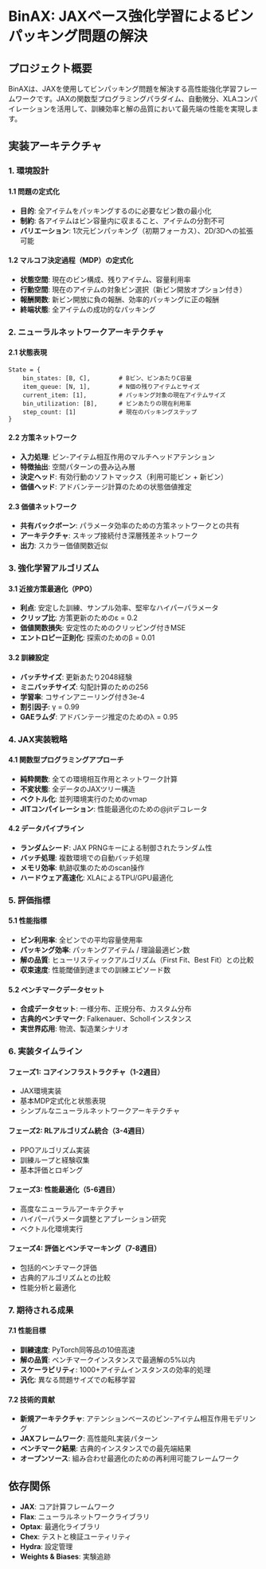 # BinAX: JAXベース強化学習によるビンパッキング問題の解決

## プロジェクト概要

BinAXは、JAXを使用してビンパッキング問題を解決する高性能強化学習フレームワークです。JAXの関数型プログラミングパラダイム、自動微分、XLAコンパイレーションを活用して、訓練効率と解の品質において最先端の性能を実現します。

## 実装アーキテクチャ

### 1. 環境設計

#### 1.1 問題の定式化
- **目的**: 全アイテムをパッキングするのに必要なビン数の最小化
- **制約**: 各アイテムはビン容量内に収まること、アイテムの分割不可
- **バリエーション**: 1次元ビンパッキング（初期フォーカス）、2D/3Dへの拡張可能

#### 1.2 マルコフ決定過程（MDP）の定式化
- **状態空間**: 現在のビン構成、残りアイテム、容量利用率
- **行動空間**: 現在のアイテムの対象ビン選択（新ビン開放オプション付き）
- **報酬関数**: 新ビン開放に負の報酬、効率的パッキングに正の報酬
- **終端状態**: 全アイテムの成功的なパッキング

### 2. ニューラルネットワークアーキテクチャ

#### 2.1 状態表現
```
State = {
    bin_states: [B, C],        # Bビン、ビンあたりC容量
    item_queue: [N, 1],        # N個の残りアイテムとサイズ
    current_item: [1],         # パッキング対象の現在アイテムサイズ
    bin_utilization: [B],      # ビンあたりの現在利用率
    step_count: [1]            # 現在のパッキングステップ
}
```

#### 2.2 方策ネットワーク
- **入力処理**: ビン-アイテム相互作用のマルチヘッドアテンション
- **特徴抽出**: 空間パターンの畳み込み層
- **決定ヘッド**: 有効行動のソフトマックス（利用可能ビン + 新ビン）
- **価値ヘッド**: アドバンテージ計算のための状態価値推定

#### 2.3 価値ネットワーク
- **共有バックボーン**: パラメータ効率のための方策ネットワークとの共有
- **アーキテクチャ**: スキップ接続付き深層残差ネットワーク
- **出力**: スカラー価値関数近似

### 3. 強化学習アルゴリズム

#### 3.1 近接方策最適化（PPO）
- **利点**: 安定した訓練、サンプル効率、堅牢なハイパーパラメータ
- **クリップ比**: 方策更新のためのε = 0.2
- **価値関数損失**: 安定性のためのクリッピング付きMSE
- **エントロピー正則化**: 探索のためのβ = 0.01

#### 3.2 訓練設定
- **バッチサイズ**: 更新あたり2048経験
- **ミニバッチサイズ**: 勾配計算のための256
- **学習率**: コサインアニーリング付き3e-4
- **割引因子**: γ = 0.99
- **GAEラムダ**: アドバンテージ推定のためのλ = 0.95

### 4. JAX実装戦略

#### 4.1 関数型プログラミングアプローチ
- **純粋関数**: 全ての環境相互作用とネットワーク計算
- **不変状態**: 全データのJAXツリー構造
- **ベクトル化**: 並列環境実行のためのvmap
- **JITコンパイレーション**: 性能最適化のための@jitデコレータ

#### 4.2 データパイプライン
- **ランダムシード**: JAX PRNGキーによる制御されたランダム性
- **バッチ処理**: 複数環境での自動バッチ処理
- **メモリ効率**: 軌跡収集のためのscan操作
- **ハードウェア高速化**: XLAによるTPU/GPU最適化

### 5. 評価指標

#### 5.1 性能指標
- **ビン利用率**: 全ビンでの平均容量使用率
- **パッキング効率**: パッキングアイテム / 理論最適ビン数
- **解の品質**: ヒューリスティックアルゴリズム（First Fit、Best Fit）との比較
- **収束速度**: 性能閾値到達までの訓練エピソード数

#### 5.2 ベンチマークデータセット
- **合成データセット**: 一様分布、正規分布、カスタム分布
- **古典的ベンチマーク**: Falkenauer、Schollインスタンス
- **実世界応用**: 物流、製造業シナリオ

### 6. 実装タイムライン

#### フェーズ1: コアインフラストラクチャ（1-2週目）
- JAX環境実装
- 基本MDP定式化と状態表現
- シンプルなニューラルネットワークアーキテクチャ

#### フェーズ2: RLアルゴリズム統合（3-4週目）
- PPOアルゴリズム実装
- 訓練ループと経験収集
- 基本評価とロギング

#### フェーズ3: 性能最適化（5-6週目）
- 高度なニューラルアーキテクチャ
- ハイパーパラメータ調整とアブレーション研究
- ベクトル化環境実行

#### フェーズ4: 評価とベンチマーキング（7-8週目）
- 包括的ベンチマーク評価
- 古典的アルゴリズムとの比較
- 性能分析と最適化

### 7. 期待される成果

#### 7.1 性能目標
- **訓練速度**: PyTorch同等品の10倍高速
- **解の品質**: ベンチマークインスタンスで最適解の5%以内
- **スケーラビリティ**: 1000+アイテムインスタンスの効率的処理
- **汎化**: 異なる問題サイズでの転移学習

#### 7.2 技術的貢献
- **新規アーキテクチャ**: アテンションベースのビン-アイテム相互作用モデリング
- **JAXフレームワーク**: 高性能RL実装パターン
- **ベンチマーク結果**: 古典的インスタンスでの最先端結果
- **オープンソース**: 組み合わせ最適化のための再利用可能フレームワーク

## 依存関係

- **JAX**: コア計算フレームワーク
- **Flax**: ニューラルネットワークライブラリ
- **Optax**: 最適化ライブラリ
- **Chex**: テストと検証ユーティリティ
- **Hydra**: 設定管理
- **Weights & Biases**: 実験追跡
